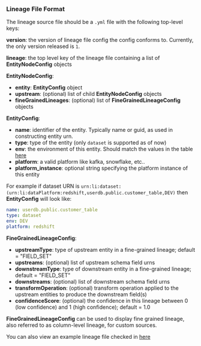 ### Lineage File Format

The lineage source file should be a `.yml` file with the following top-level keys:

**version**: the version of lineage file config the config conforms to. Currently, the only version released
is `1`.

**lineage**: the top level key of the lineage file containing a list of **EntityNodeConfig** objects

**EntityNodeConfig**:

- **entity**: **EntityConfig** object
- **upstream**: (optional) list of child **EntityNodeConfig** objects
- **fineGrainedLineages**: (optional) list of **FineGrainedLineageConfig** objects

**EntityConfig**:

- **name**: identifier of the entity. Typically name or guid, as used in constructing entity urn.
- **type**: type of the entity (only `dataset` is supported as of now)
- **env**: the environment of this entity. Should match the values in the
  table [here](https://datahubproject.io/docs/graphql/enums/#fabrictype)
- **platform**: a valid platform like kafka, snowflake, etc..
- **platform_instance**: optional string specifying the platform instance of this entity

For example if dataset URN is `urn:li:dataset:(urn:li:dataPlatform:redshift,userdb.public.customer_table,DEV)` then **EntityConfig** will look like:

```yml
name: userdb.public.customer_table
type: dataset
env: DEV
platform: redshift
```

**FineGrainedLineageConfig**:

- **upstreamType**: type of upstream entity in a fine-grained lineage; default = "FIELD_SET"
- **upstreams**: (optional) list of upstream schema field urns
- **downstreamType**: type of downstream entity in a fine-grained lineage; default = "FIELD_SET"
- **downstreams**: (optional) list of downstream schema field urns
- **transformOperation**: (optional) transform operation applied to the upstream entities to produce the downstream field(s)
- **confidenceScore**: (optional) the confidence in this lineage between 0 (low confidence) and 1 (high confidence); default = 1.0

**FineGrainedLineageConfig** can be used to display fine grained lineage, also referred to as column-level lineage,
for custom sources.

You can also view an example lineage file checked in [here](../../../../metadata-ingestion/examples/bootstrap_data/file_lineage.yml)
